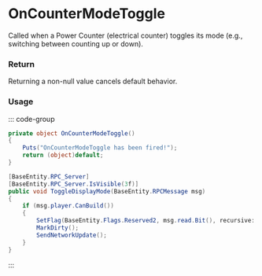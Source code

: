 # OnCounterModeToggle
<Badge type="info" text="Electronic"/>[<Badge type="danger" text="Carbon Compatible"/>](https://github.com/CarbonCommunity/Carbon)[<Badge type="warning" text="Oxide Compatible"/>](https://github.com/OxideMod/Oxide.Rust)
Called when a Power Counter (electrical counter) toggles its mode (e.g., switching between counting up or down).

### Return
Returning a non-null value cancels default behavior.

### Usage
::: code-group
```csharp [Example]
private object OnCounterModeToggle()
{
	Puts("OnCounterModeToggle has been fired!");
	return (object)default;
}
```
```csharp [Source — Assembly-CSharp @ PowerCounter]
[BaseEntity.RPC_Server]
[BaseEntity.RPC_Server.IsVisible(3f)]
public void ToggleDisplayMode(BaseEntity.RPCMessage msg)
{
	if (msg.player.CanBuild())
	{
		SetFlag(BaseEntity.Flags.Reserved2, msg.read.Bit(), recursive: false, networkupdate: false);
		MarkDirty();
		SendNetworkUpdate();
	}
}

```
:::
